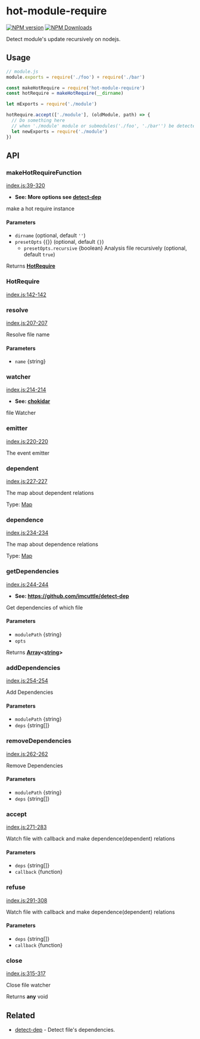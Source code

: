 # hot-module-require

<!--[![build status](https://img.shields.io/travis/imcuttle/hot-module-require/master.svg?style=flat-square)](https://travis-ci.org/imcuttle/hot-module-require)-->

<!--[![Test coverage](https://img.shields.io/codecov/c/github/imcuttle/hot-module-require.svg?style=flat-square)](https://codecov.io/github/imcuttle/hot-module-require?branch=master)-->

[![NPM version](https://img.shields.io/npm/v/hot-module-require.svg?style=flat-square)](https://www.npmjs.com/package/hot-module-require)
[![NPM Downloads](https://img.shields.io/npm/dm/hot-module-require.svg?style=flat-square&maxAge=43200)](https://www.npmjs.com/package/hot-module-require)

Detect module's update recursively on nodejs.

## Usage

```javascript
// module.js
module.exports = require('./foo') + require('./bar')
```

```javascript
const makeHotRequire = require('hot-module-require')
const hotRequire = makeHotRequire(__dirname)

let mExports = require('./module')

hotRequire.accept(['./module'], (oldModule, path) => {
  // Do something here 
  // when './module' module or submodules('./foo', './bar'') be detected changed.
  let newExports = require('./module') 
})
```

## API

<!-- Generated by documentation.js. Update this documentation by updating the source code. -->

### makeHotRequireFunction

[index.js:39-320](https://github.com/imcuttle/hot-module-require/blob/bebec0827f24d2b88a14a7777860879bf0c627af/index.js#L39-L320 "Source code on GitHub")

-   **See: More options see [detect-dep](https://github.com/imcuttle/detect-dep)**

make a hot require instance

#### Parameters

-   `dirname`   (optional, default `''`)
-   `presetOpts`  {{}} (optional, default `{}`)
    -   `presetOpts.recursive`  {boolean} Analysis file recursively (optional, default `true`)

Returns **[HotRequire](#hotrequire)** 

### HotRequire

[index.js:142-142](https://github.com/imcuttle/hot-module-require/blob/bebec0827f24d2b88a14a7777860879bf0c627af/index.js#L142-L142 "Source code on GitHub")

### resolve

[index.js:207-207](https://github.com/imcuttle/hot-module-require/blob/bebec0827f24d2b88a14a7777860879bf0c627af/index.js#L207-L207 "Source code on GitHub")

Resolve file name

#### Parameters

-   `name`  {string}

### watcher

[index.js:214-214](https://github.com/imcuttle/hot-module-require/blob/bebec0827f24d2b88a14a7777860879bf0c627af/index.js#L214-L214 "Source code on GitHub")

-   **See: [chokidar](https://npmjs.com/chokidar)**

file Watcher

### emitter

[index.js:220-220](https://github.com/imcuttle/hot-module-require/blob/bebec0827f24d2b88a14a7777860879bf0c627af/index.js#L220-L220 "Source code on GitHub")

The event emitter

### dependent

[index.js:227-227](https://github.com/imcuttle/hot-module-require/blob/bebec0827f24d2b88a14a7777860879bf0c627af/index.js#L227-L227 "Source code on GitHub")

The map about dependent relations

Type: [Map](https://developer.mozilla.org/docs/Web/JavaScript/Reference/Global_Objects/Map)

### dependence

[index.js:234-234](https://github.com/imcuttle/hot-module-require/blob/bebec0827f24d2b88a14a7777860879bf0c627af/index.js#L234-L234 "Source code on GitHub")

The map about dependence relations

Type: [Map](https://developer.mozilla.org/docs/Web/JavaScript/Reference/Global_Objects/Map)

### getDependencies

[index.js:244-244](https://github.com/imcuttle/hot-module-require/blob/bebec0827f24d2b88a14a7777860879bf0c627af/index.js#L244-L244 "Source code on GitHub")

-   **See: <https://github.com/imcuttle/detect-dep>**

Get dependencies of which file

#### Parameters

-   `modulePath`  {string}
-   `opts`  

Returns **[Array](https://developer.mozilla.org/docs/Web/JavaScript/Reference/Global_Objects/Array)&lt;[string](https://developer.mozilla.org/docs/Web/JavaScript/Reference/Global_Objects/String)>** 

### addDependencies

[index.js:254-254](https://github.com/imcuttle/hot-module-require/blob/bebec0827f24d2b88a14a7777860879bf0c627af/index.js#L254-L254 "Source code on GitHub")

Add Dependencies

#### Parameters

-   `modulePath`  {string}
-   `deps`  {string\[]}

### removeDependencies

[index.js:262-262](https://github.com/imcuttle/hot-module-require/blob/bebec0827f24d2b88a14a7777860879bf0c627af/index.js#L262-L262 "Source code on GitHub")

Remove Dependencies

#### Parameters

-   `modulePath`  {string}
-   `deps`  {string\[]}

### accept

[index.js:271-283](https://github.com/imcuttle/hot-module-require/blob/bebec0827f24d2b88a14a7777860879bf0c627af/index.js#L271-L283 "Source code on GitHub")

Watch file with callback and make dependence(dependent) relations

#### Parameters

-   `deps`  {string\[]}
-   `callback`  {function}

### refuse

[index.js:291-308](https://github.com/imcuttle/hot-module-require/blob/bebec0827f24d2b88a14a7777860879bf0c627af/index.js#L291-L308 "Source code on GitHub")

Watch file with callback and make dependence(dependent) relations

#### Parameters

-   `deps`  {string\[]}
-   `callback`  {function}

### close

[index.js:315-317](https://github.com/imcuttle/hot-module-require/blob/bebec0827f24d2b88a14a7777860879bf0c627af/index.js#L315-L317 "Source code on GitHub")

Close file watcher

Returns **any** void

## Related

-   [detect-dep](https://github.com/imcuttle/detect-dep) - Detect file's dependencies.

